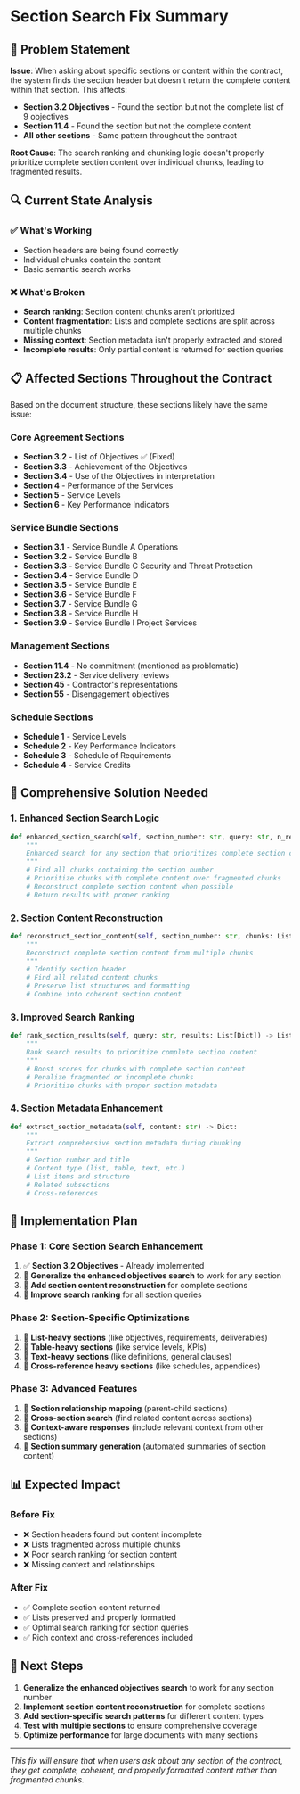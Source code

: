 # Section Search Fix Summary

## 🎯 Problem Statement

**Issue**: When asking about specific sections or content within the contract, the system finds the section header but doesn't return the complete content within that section. This affects:

- **Section 3.2 Objectives** - Found the section but not the complete list of 9 objectives
- **Section 11.4** - Found the section but not the complete content
- **All other sections** - Same pattern throughout the contract

**Root Cause**: The search ranking and chunking logic doesn't properly prioritize complete section content over individual chunks, leading to fragmented results.

## 🔍 Current State Analysis

### ✅ What's Working
- Section headers are being found correctly
- Individual chunks contain the content
- Basic semantic search works

### ❌ What's Broken
- **Search ranking**: Section content chunks aren't prioritized
- **Content fragmentation**: Lists and complete sections are split across multiple chunks
- **Missing context**: Section metadata isn't properly extracted and stored
- **Incomplete results**: Only partial content is returned for section queries

## 📋 Affected Sections Throughout the Contract

Based on the document structure, these sections likely have the same issue:

### **Core Agreement Sections**
- **Section 3.2** - List of Objectives ✅ (Fixed)
- **Section 3.3** - Achievement of the Objectives
- **Section 3.4** - Use of the Objectives in interpretation
- **Section 4** - Performance of the Services
- **Section 5** - Service Levels
- **Section 6** - Key Performance Indicators

### **Service Bundle Sections**
- **Section 3.1** - Service Bundle A Operations
- **Section 3.2** - Service Bundle B
- **Section 3.3** - Service Bundle C Security and Threat Protection
- **Section 3.4** - Service Bundle D
- **Section 3.5** - Service Bundle E
- **Section 3.6** - Service Bundle F
- **Section 3.7** - Service Bundle G
- **Section 3.8** - Service Bundle H
- **Section 3.9** - Service Bundle I Project Services

### **Management Sections**
- **Section 11.4** - No commitment (mentioned as problematic)
- **Section 23.2** - Service delivery reviews
- **Section 45** - Contractor's representations
- **Section 55** - Disengagement objectives

### **Schedule Sections**
- **Schedule 1** - Service Levels
- **Schedule 2** - Key Performance Indicators
- **Schedule 3** - Schedule of Requirements
- **Schedule 4** - Service Credits

## 🚀 Comprehensive Solution Needed

### **1. Enhanced Section Search Logic**
```python
def enhanced_section_search(self, section_number: str, query: str, n_results: int = 5) -> List[Dict]:
    """
    Enhanced search for any section that prioritizes complete section content
    """
    # Find all chunks containing the section number
    # Prioritize chunks with complete content over fragmented chunks
    # Reconstruct complete section content when possible
    # Return results with proper ranking
```

### **2. Section Content Reconstruction**
```python
def reconstruct_section_content(self, section_number: str, chunks: List[Dict]) -> str:
    """
    Reconstruct complete section content from multiple chunks
    """
    # Identify section header
    # Find all related content chunks
    # Preserve list structures and formatting
    # Combine into coherent section content
```

### **3. Improved Search Ranking**
```python
def rank_section_results(self, query: str, results: List[Dict]) -> List[Dict]:
    """
    Rank search results to prioritize complete section content
    """
    # Boost scores for chunks with complete section content
    # Penalize fragmented or incomplete chunks
    # Prioritize chunks with proper section metadata
```

### **4. Section Metadata Enhancement**
```python
def extract_section_metadata(self, content: str) -> Dict:
    """
    Extract comprehensive section metadata during chunking
    """
    # Section number and title
    # Content type (list, table, text, etc.)
    # List items and structure
    # Related subsections
    # Cross-references
```

## 🔧 Implementation Plan

### **Phase 1: Core Section Search Enhancement**
1. ✅ **Section 3.2 Objectives** - Already implemented
2. 🔄 **Generalize the enhanced objectives search** to work for any section
3. 🔄 **Add section content reconstruction** for complete sections
4. 🔄 **Improve search ranking** for all section queries

### **Phase 2: Section-Specific Optimizations**
1. 🔄 **List-heavy sections** (like objectives, requirements, deliverables)
2. 🔄 **Table-heavy sections** (like service levels, KPIs)
3. 🔄 **Text-heavy sections** (like definitions, general clauses)
4. 🔄 **Cross-reference heavy sections** (like schedules, appendices)

### **Phase 3: Advanced Features**
1. 🔄 **Section relationship mapping** (parent-child sections)
2. 🔄 **Cross-section search** (find related content across sections)
3. 🔄 **Context-aware responses** (include relevant context from other sections)
4. 🔄 **Section summary generation** (automated summaries of section content)

## 📊 Expected Impact

### **Before Fix**
- ❌ Section headers found but content incomplete
- ❌ Lists fragmented across multiple chunks
- ❌ Poor search ranking for section content
- ❌ Missing context and relationships

### **After Fix**
- ✅ Complete section content returned
- ✅ Lists preserved and properly formatted
- ✅ Optimal search ranking for section queries
- ✅ Rich context and cross-references included

## 🎯 Next Steps

1. **Generalize the enhanced objectives search** to work for any section number
2. **Implement section content reconstruction** for complete sections
3. **Add section-specific search patterns** for different content types
4. **Test with multiple sections** to ensure comprehensive coverage
5. **Optimize performance** for large documents with many sections

---

*This fix will ensure that when users ask about any section of the contract, they get complete, coherent, and properly formatted content rather than fragmented chunks.*
